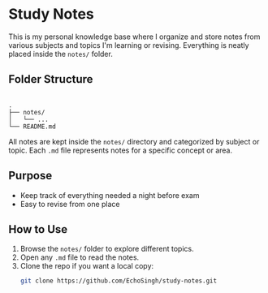 # Study Notes

This is my personal knowledge base where I organize and store notes from various subjects and topics I'm learning or revising. Everything is neatly placed inside the `notes/` folder.

## Folder Structure

```

.
├── notes/
│   └── ...
└── README.md

````

All notes are kept inside the `notes/` directory and categorized by subject or topic. Each `.md` file represents notes for a specific concept or area.

##  Purpose

-  Keep track of everything needed a night before exam
- Easy to revise from one place

## How to Use

1. Browse the `notes/` folder to explore different topics.
2. Open any `.md` file to read the notes.
3. Clone the repo if you want a local copy:
   ```bash
   git clone https://github.com/EchoSingh/study-notes.git
   ````
